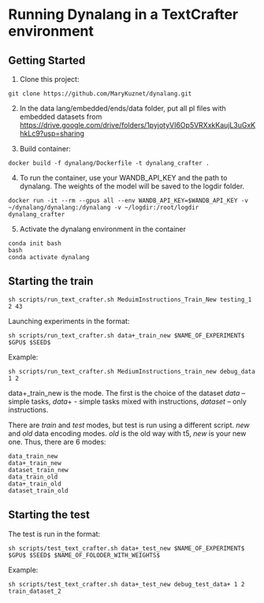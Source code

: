 # Running Dynalang in a TextCrafter environment

## Getting Started

1. Clone this project:
```
git clone https://github.com/MaryKuznet/dynalang.git
```

2. In the data lang/embedded/ends/data folder, put all pl files with embedded datasets from https://drive.google.com/drive/folders/1pyjotyVI6Op5VRXxkKaujL3uGxKhkLc9?usp=sharing

3. Build container:
```
docker build -f dynalang/Dockerfile -t dynalang_crafter .
```
4. To run the container, use your WANDB_API_KEY and the path to dynalang. The weights of the model will be saved to the logdir folder.
```
docker run -it --rm --gpus all --env WANDB_API_KEY=$WANDB_API_KEY -v ~/dynalang/dynalang:/dynalang -v ~/logdir:/root/logdir dynalang_crafter
```
5. Activate the dynalang environment in the container
```
conda init bash
bash
conda activate dynalang
```

## Starting the train

```
sh scripts/run_text_crafter.sh MeduimInstructions_Train_New testing_1 2 43
```

Launching experiments in the format:

```
sh scripts/run_text_crafter.sh data+_train_new $NAME_OF_EXPERIMENT$ $GPU$ $SEED$
```
Example:
```
sh scripts/run_text_crafter.sh MediumInstructions_train_new debug_data 1 2
```
data+_train_new is the mode. The first is the choice of the dataset $data$ – simple tasks, $data+$ - simple tasks mixed with instructions, $dataset$ – only instructions.

There are $train$ and $test$ modes, but test is run using a different script. $new$ and $old$ data encoding modes. $old$ is the old way with t5, $new$ is your new one.
Thus, there are 6 modes:
```
data_train_new
data+_train_new
dataset_train_new
data_train_old
data+_train_old
dataset_train_old
```

## Starting the test
The test is run in the format:
```
sh scripts/test_text_crafter.sh data+_test_new $NAME_OF_EXPERIMENT$ $GPU$ $SEED$ $NAME_OF_FOLODER_WITH_WEIGHTS$
```
Example:
```
sh scripts/test_text_crafter.sh data+_test_new debug_test_data+ 1 2 train_dataset_2
```
